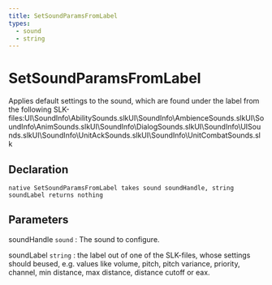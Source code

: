 ```yaml
---
title: SetSoundParamsFromLabel
types:
  - sound
  - string
---
```


# SetSoundParamsFromLabel
Applies default settings to the sound, which are found under the label from the following SLK-files:UI\SoundInfo\AbilitySounds.slkUI\SoundInfo\AmbienceSounds.slkUI\SoundInfo\AnimSounds.slkUI\SoundInfo\DialogSounds.slkUI\SoundInfo\UISounds.slkUI\SoundInfo\UnitAckSounds.slkUI\SoundInfo\UnitCombatSounds.slk

## Declaration

```jass
native SetSoundParamsFromLabel takes sound soundHandle, string soundLabel returns nothing
```

## Parameters
soundHandle `sound`
: The sound to configure.

soundLabel `string`
: the label out of one of the SLK-files, whose settings should beused, e.g. values like volume, pitch, pitch variance, priority, channel, min distance, max distance, distance cutoff or eax.
